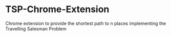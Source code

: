 # TSP-Chrome-Extension
Chrome extension to provide the shortest path to n places implementing the Travelling Salesman Problem

